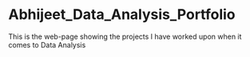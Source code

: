 # Abhijeet_Data_Analysis_Portfolio
This is the web-page showing the projects I have worked upon when it comes to Data Analysis
